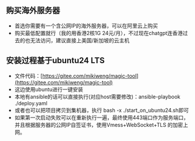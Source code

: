 
## 购买海外服务器
- 首选你需要有一个含公网IP的海外服务器，可以在阿里云上购买
- 购买最低配置就行（我的用香港2核1G 24元/月），不过现在chatgpt连香港过去的也无法访问，建议直接上美国/新加坡的云主机

## 安装过程基于ubuntu24 LTS

- 文件代码：[https://gitee.com/mikiweng/magic-tool](https://gitee.com/mikiweng/magic-tool)
- 这边使用ubuntu进行一键安装
- 本地有ansible的话可以直接执行(对应host需要修改)：ansible-playbook ./deploy.yaml
- 或者也可以把项目拷贝到集机器，执行 bash -x ./start_on_ubuntu24.sh即可
- 如果第一次启动失败可以在重新执行一遍，最终使用443端口作为服务端口，并且根据服务器的公网IP自签证书，使用Vmess+WebSocket+TLS 的加密上网。




